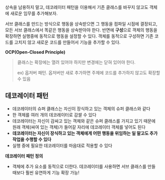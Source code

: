 상속을 남용하지 말고, 데코레이터 패턴을 이용해서 기존 클래스를 바꾸지 않고도 객체에 새로운 임무를 추가해보자.



서브 클래스를 만드는 방식으로 행동을 상속받으면 그 행동을 컴파일 시점에 결정되고, 모든 서브 클래스에서 똑같은 행동을 상속받아야 한다. 반면에 **구성**으로 객체의 행동을 확장하면 실행중에 동적으로 행동을 설정할 수 있다. 객체를 동적으로 구성하면 기존 코드를 고치지 않고 새로운 코드를 만들어서 기능을 추가할 수 있다.



**OCP(Open-Closed Principle)**

> 클래스는 확장에는 열려 있어야 하지만 변경에는 닫혀 있어야 한다.
>
> ex) 옵저버 패턴. 옵저버만 새로 추가하면 주제에 코드를 추가하지 않고도 확장할 수 있음



## 데코레이터 패턴

- 데코레이터의 슈퍼 클래스는 자신이 장식하고 있는 객체의 슈퍼 클래스와 같다
- 한 객체를 여러 개의 데코레이터로 감쌀 수 있다
- 데코레이터는 자신이 감싸고 있는 객체와 같은 슈퍼 클래스를 가지고 있기 때문에 원래 객체(싸여 있는 객체)가 들어갈 자리에 데코레이터 객체를 넣어도 된다
- **데코레이터는 자신이 장식하고 있는 객체에게 어떤 행동을 위임하는 일 말고도 추가 작업을 수행할 수 있다**
- 실행 중에 필요한 데코레이터를 마음대로 적용할 수 있다



**데코레이터 패턴 정의**

- 객체에 추가 요소를 동적으로 더한다. 데코레이터를 사용하면 서브 클래스를 만들 때보다 훨씬 유연하게 기능 확장 가능!



